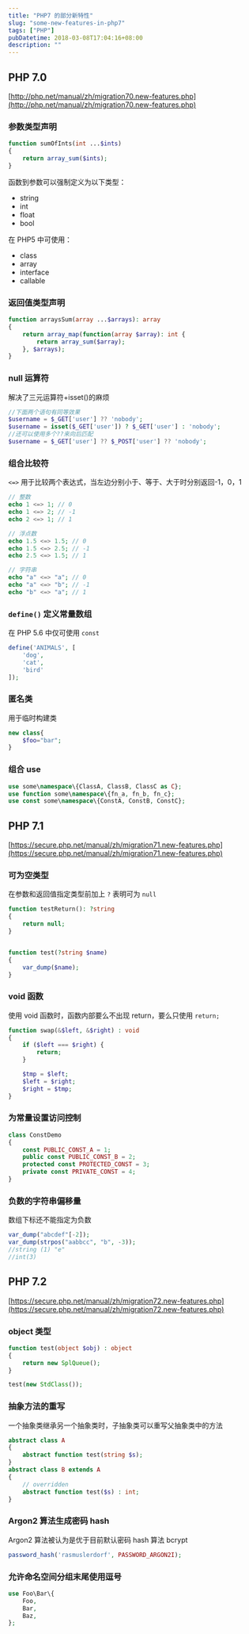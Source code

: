 ```yaml
---
title: "PHP7 的部分新特性"
slug: "some-new-features-in-php7"
tags: ["PHP"]
pubDatetime: 2018-03-08T17:04:16+08:00
description: ""
---
```


## PHP 7.0

[http://php.net/manual/zh/migration70.new-features.php](http://php.net/manual/zh/migration70.new-features.php)

### 参数类型声明

```php
function sumOfInts(int ...$ints)
{
    return array_sum($ints);
}
```

函数到参数可以强制定义为以下类型：

- string
- int
- float
- bool

在 PHP5 中可使用：

- class
- array
- interface
- callable

### 返回值类型声明

```php
function arraysSum(array ...$arrays): array
{
    return array_map(function(array $array): int {
        return array_sum($array);
    }, $arrays);
}
```

### null 运算符

解决了三元运算符+isset()的麻烦

```php
//下面两个语句有同等效果
$username = $_GET['user'] ?? 'nobody';
$username = isset($_GET['user']) ? $_GET['user'] : 'nobody';
//还可以使用多个??来向后匹配
$username = $_GET['user'] ?? $_POST['user'] ?? 'nobody';
```

### 组合比较符

`<=>` 用于比较两个表达式，当左边分别小于、等于、大于时分别返回-1，0，1

```php
// 整数
echo 1 <=> 1; // 0
echo 1 <=> 2; // -1
echo 2 <=> 1; // 1

// 浮点数
echo 1.5 <=> 1.5; // 0
echo 1.5 <=> 2.5; // -1
echo 2.5 <=> 1.5; // 1

// 字符串
echo "a" <=> "a"; // 0
echo "a" <=> "b"; // -1
echo "b" <=> "a"; // 1
```

### `define()` 定义常量数组

在 PHP 5.6 中仅可使用 `const`

```php
define('ANIMALS', [
    'dog',
    'cat',
    'bird'
]);
```

### 匿名类

用于临时构建类

```php
new class{
    $foo="bar";
}
```

### 组合 use

```php
use some\namespace\{ClassA, ClassB, ClassC as C};
use function some\namespace\{fn_a, fn_b, fn_c};
use const some\namespace\{ConstA, ConstB, ConstC};
```

## PHP 7.1

[https://secure.php.net/manual/zh/migration71.new-features.php](https://secure.php.net/manual/zh/migration71.new-features.php)

### 可为空类型

在参数和返回值指定类型前加上 `?` 表明可为 `null`

```php
function testReturn(): ?string
{
    return null;
}


function test(?string $name)
{
    var_dump($name);
}
```

### void 函数

使用 void 函数时，函数内部要么不出现 return，要么只使用 `return;`

```php
function swap(&$left, &$right) : void
{
    if ($left === $right) {
        return;
    }

    $tmp = $left;
    $left = $right;
    $right = $tmp;
}
```

### 为常量设置访问控制

```php
class ConstDemo
{
    const PUBLIC_CONST_A = 1;
    public const PUBLIC_CONST_B = 2;
    protected const PROTECTED_CONST = 3;
    private const PRIVATE_CONST = 4;
}
```

### 负数的字符串偏移量

数组下标还不能指定为负数

```php
var_dump("abcdef"[-2]);
var_dump(strpos("aabbcc", "b", -3));
//string (1) "e"
//int(3)
```

## PHP 7.2

[https://secure.php.net/manual/zh/migration72.new-features.php](https://secure.php.net/manual/zh/migration72.new-features.php)

### object 类型

```php
function test(object $obj) : object
{
    return new SplQueue();
}

test(new StdClass());
```

### 抽象方法的重写

一个抽象类继承另一个抽象类时，子抽象类可以重写父抽象类中的方法

```php
abstract class A
{
    abstract function test(string $s);
}
abstract class B extends A
{
    // overridden
    abstract function test($s) : int;
}
```

### Argon2 算法生成密码 hash

Argon2 算法被认为是优于目前默认密码 hash 算法 bcrypt

```php
password_hash('rasmuslerdorf', PASSWORD_ARGON2I);
```

### 允许命名空间分组末尾使用逗号

```php
use Foo\Bar\{
    Foo,
    Bar,
    Baz,
};
```
